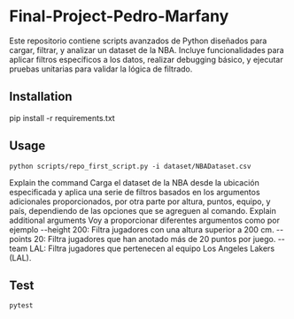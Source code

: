 # Final-Project-Pedro-Marfany
Este repositorio contiene scripts avanzados de Python diseñados para cargar, filtrar, y analizar un dataset de la NBA. Incluye funcionalidades para aplicar filtros específicos a los datos, realizar debugging básico, y ejecutar pruebas unitarias para validar la lógica de filtrado.

## Installation

   pip install -r requirements.txt

## Usage
    python scripts/repo_first_script.py -i dataset/NBADataset.csv

Explain the command
 Carga el dataset de la NBA desde la ubicación especificada y aplica una serie de filtros basados en los argumentos adicionales proporcionados, por otra parte  por altura, puntos, equipo, y país, dependiendo de las opciones que se agreguen al comando. 
Explain additional arguments
Voy a proporcionar diferentes argumentos como por ejemplo
--height 200: Filtra jugadores con una altura superior a 200 cm.
--points 20: Filtra jugadores que han anotado más de 20 puntos por juego.
--team LAL: Filtra jugadores que pertenecen al equipo Los Angeles Lakers (LAL).



## Test

    pytest

